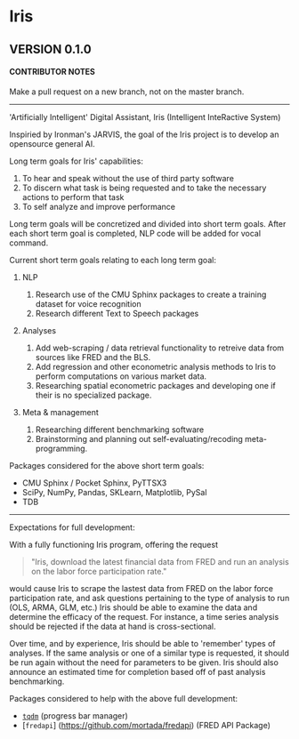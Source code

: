# Iris

## VERSION 0.1.0

#### CONTRIBUTOR NOTES
Make a pull request on a new branch, not on the master branch.

-----------------
'Artificially Intelligent' Digital Assistant, Iris (Intelligent InteRactive System)

Inspiried by Ironman's JARVIS, the goal of the Iris project is to develop an opensource general AI. 

Long term goals for Iris' capabilities:
 1. To hear and speak without the use of third party software
 2. To discern what task is being requested and to take the necessary actions to perform that task
 3. To self analyze and improve performance

Long term goals will be concretized and divided into short term goals. After each short term goal is completed, NLP code will be added for vocal command.

Current short term goals relating to each long term goal:

1. NLP
    1. Research use of the CMU Sphinx packages to create a training dataset for voice recognition
    2. Research different Text to Speech packages
 
2. Analyses
    1. Add web-scraping / data retrieval functionality to retreive data from sources like FRED and the BLS. 
    2. Add regression and other econometric analysis methods to Iris to perform computations on various market data.
    3. Researching spatial econometric packages and developing one if their is no specialized package.
 
3. Meta & management
    1. Researching different benchmarking software
    2. Brainstorming and planning out self-evaluating/recoding meta-programming.

Packages considered for the above short term goals:
  - CMU Sphinx / Pocket Sphinx, PyTTSX3
  - SciPy, NumPy, Pandas, SKLearn, Matplotlib, PySal
  - TDB

-----------------
Expectations for full development:

With a fully functioning Iris program, offering the request

> "Iris, download the latest financial data from FRED and run an analysis on the labor force participation rate."

would cause Iris to scrape the lastest data from FRED on the labor force participation rate, and ask questions pertaining to the type of analysis to run (OLS, ARMA, GLM, etc.) Iris should be able to examine the data and determine the efficacy of the request. For instance, a time series analysis should be rejected if the data at hand is cross-sectional.

Over time, and by experience, Iris should be able to 'remember' types of analyses. If the same analysis or one of a similar type is requested, it should be run again without the need for parameters to be given. Iris should also announce an estimated time for completion based off of past analysis benchmarking.

Packages considered to help with the above full development:
  - [`tqdm`](https://github.com/tqdm/tqdm) (progress bar manager)
  - [`fredapi`] (https://github.com/mortada/fredapi) (FRED API Package)

